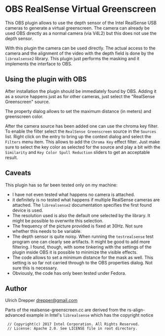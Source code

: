 OBS RealSense Virtual Greenscreen
=================================

This OBS plugin allows to use the depth sensor of the Intel RealSense USB cameras to
generate a virtual greenscreen.  The camera can already be used OBS directly as a
normal camera (via V4L2) but this does not use the depth sensor.

With this plugin the camera can be used directly.  The actual access to the camera
and the alignment of the video with the depth field is done by the `librealsense2`
library.  This plugin just performs the masking and it implements the interface to
OBS.


Using the plugin with OBS
-------------------------

After installation the plugin should be immediately found by OBS.  Adding it as
a source happens just as for other cameras, just select the "RealSense Greenscreen"
source.

The property dialog allows to set the maximum distance (in meters) and greenscreen
color.

After the camera source has been added one can use the chroma key filter.  To enable
the filter select the `RealSense Greenscreen` source in the `Sources` list.  Right
click on the entry to bring up the context dialog and select the `Filters` menu item.
This allows to add the `Chroma Key` effect filter.  Just make sure to select the
key color as selected for the source and play a bit with the `Similarity` and
`Key Color Spull Reduction` sliders to get an acceptable result.



Caveats
-------

This plugin has so far been tested only on my machine:

-    I have not even tested what happens no camera is attached.
-    it definitely is no tested what happens if multiple RealSense
     cameras are attached.  The `librealsense2` documentation specifies
     the first found device is used.
-    The resolution used is also the default one selected by the
     library.  It might be possible to overwrite this selection.
-    The frequency of the picture provided is fixed at 30Hz.  Not sure
     whether this needs to be variable.
-    The depth sensor is quite noisy.  When running the `testrealsense`
     test program one can clearly see artifacts.  It might be good to
     add more filtering.  I found, though, with some tinkering with
     the settings of the plugin inside OBS it is possible to minimize
     the visible effects.
-    The code allows to set a minimum distance for the mask as well.  This
     setting is so far not carried through to the OBS properties dialog.
     Not sure this is necessary.
-    Obviously, the code has only been tested under Fedora.


Author
------
Ulrich Drepper <drepper@gmail.com>

Parts of the realsense-greenscreen.cc are derived from the rs-align-advanced
example in Intel's `librealsense` which has the copyright notice

     // Copyright(c) 2017 Intel Corporation. All Rights Reserved.
     // License: Apache 2.0. See LICENSE file in root directory.
